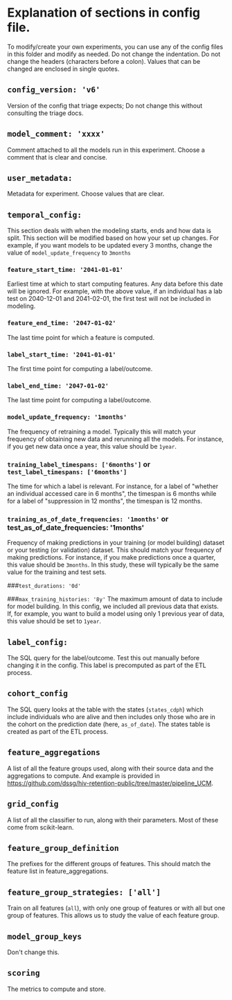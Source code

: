 # Explanation of sections in config file. 
To modify/create your own experiments, you can use any of the config files in this folder and modify as needed. 
Do not change the indentation. Do not change the headers (characters before a colon). Values that can 
be changed are enclosed in single quotes.

## `config_version: 'v6'`
Version of the config that triage expects; Do not change this without consulting the triage docs.

## `model_comment: 'xxxx'`
Comment attached to all the models run in this experiment. Choose a comment that is clear and concise.

## `user_metadata:`
Metadata for experiment. Choose values that are clear.

## `temporal_config:`
This section deals with when the modeling starts, ends and how data is split. 
This section will be modified based on how your set up changes. For example, if you want models to be updated
every 3 months, change the value of `model_update_frequency` to `3months`

### `feature_start_time: '2041-01-01'`
Earliest time at which to start computing features. Any data before this date will be ignored. 
For example, with the above value, if an individual has a lab test on 2040-12-01 and 2041-02-01, the first test will not
be included in modeling.

### `feature_end_time: '2047-01-02'`
The last time point for which a feature is computed.

### `label_start_time: '2041-01-01'`
The first time point for computing a label/outcome.

### `label_end_time: '2047-01-02'`
The last time point for computing a label/outcome.

### `model_update_frequency: '1months'`
The frequency of retraining a model. Typically this will match your frequency of obtaining new data and rerunning all the models. 
For instance, if you get new data once a year, this value should be `1year`.

### `training_label_timespans: ['6months']` or `test_label_timespans: ['6months']`
The time for which a label is relevant. For instance, for a label of "whether an individual accessed care in 6 months", 
the timespan is 6 months while for a label of "suppression in 12 months", the timespan is 12 months.

### `training_as_of_date_frequencies: '1months'` or test_as_of_date_frequencies: '1months'
Frequency of making predictions in your training (or model building) dataset or your testing (or validation) dataset.
This should match your frequency of making predictions. For instance, if you
make predictions once a quarter, this value should be `3months`. In this study, these will typically be the same value for the 
training and test sets.

###`test_durations: '0d'`
  
###`max_training_histories: '8y'`
The maximum amount of data to include for model building. In this config, we included all previous data that exists. 
If, for example, you want to build a model using only 1 previous year of data, this value should be set to `1year`.


## `label_config:`
The SQL query for the label/outcome. Test this out manually before changing it in the config. 
This label is precomputed as part of the ETL process.

## `cohort_config`
The SQL query looks at the table with the states (`states_cdph`) which include individuals who are alive and then includes
only those who are in the cohort on the prediction date (here, `as_of_date`). The states table is created as part of the 
ETL process.

## `feature_aggregations`
A list of all the feature groups used, along with their source data and the aggregations to compute. And example is provided in 
https://github.com/dssg/hiv-retention-public/tree/master/pipeline_UCM.

## `grid_config`
A list of all the classifier to run, along with their parameters. Most of these come from scikit-learn.

## `feature_group_definition`
The prefixes for the different groups of features. This should match the feature list in feature_aggregations.

## `feature_group_strategies: ['all']`
Train on all features (`all`), with only one group of features or with all but one group of features. This allows us to 
study the value of each feature group.

## `model_group_keys`
Don't change this.

## `scoring`
The metrics to compute and store.
